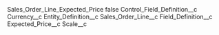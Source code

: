 <?xml version="1.0" encoding="UTF-8"?>
<CustomMetadata xmlns="http://soap.sforce.com/2006/04/metadata" xmlns:xsi="http://www.w3.org/2001/XMLSchema-instance" xmlns:xsd="http://www.w3.org/2001/XMLSchema">
    <label>Sales_Order_Line_Expected_Price</label>
    <protected>false</protected>
    <values>
        <field>Control_Field_Definition__c</field>
        <value xsi:type="xsd:string">Currency__c</value>
    </values>
    <values>
        <field>Entity_Definition__c</field>
        <value xsi:type="xsd:string">Sales_Order_Line__c</value>
    </values>
    <values>
        <field>Field_Definition__c</field>
        <value xsi:type="xsd:string">Expected_Price__c</value>
    </values>
    <values>
        <field>Scale__c</field>
        <value xsi:nil="true"/>
    </values>
</CustomMetadata>
